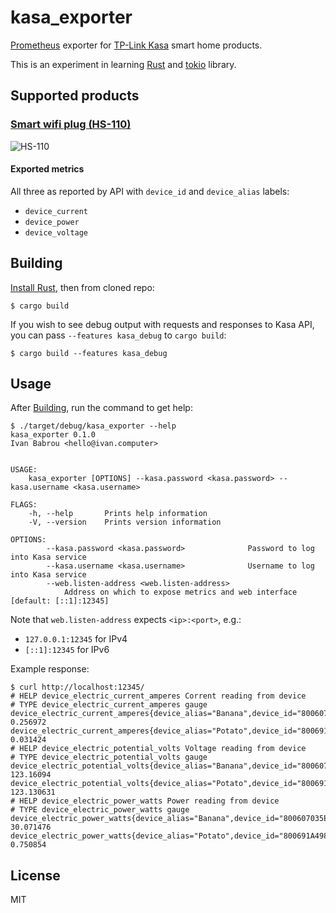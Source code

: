 # kasa_exporter

[Prometheus](https://prometheus.io/) exporter for [TP-Link Kasa](https://www.kasasmart.com/us) smart home products.

This is an experiment in learning [Rust](https://www.rust-lang.org/) and [tokio](https://tokio.rs/) library.

## Supported products

### [Smart wifi plug (HS-110)](https://www.kasasmart.com/us/products/smart-plugs/kasa-smart-plug-energy-monitoring-hs110)

![HS-110](https://kasasmart.cdn.prismic.io/kasasmart/324e6a946178da38bd31dfaf6e8a2fa87b181959_hs110-product-image.png)

#### Exported metrics

All three as reported by API with `device_id` and `device_alias` labels: 

* `device_current`
* `device_power`
* `device_voltage`

## Building

[Install Rust](https://www.rust-lang.org/tools/install), then from cloned repo:

```
$ cargo build
``` 

If you wish to see debug output with requests and responses to Kasa API,
you can pass `--features kasa_debug` to `cargo build`:

```
$ cargo build --features kasa_debug
```

## Usage

After [Building](#Building), run the command to get help:

```
$ ./target/debug/kasa_exporter --help
kasa_exporter 0.1.0
Ivan Babrou <hello@ivan.computer>


USAGE:
    kasa_exporter [OPTIONS] --kasa.password <kasa.password> --kasa.username <kasa.username>

FLAGS:
    -h, --help       Prints help information
    -V, --version    Prints version information

OPTIONS:
        --kasa.password <kasa.password>              Password to log into Kasa service
        --kasa.username <kasa.username>              Username to log into Kasa service
        --web.listen-address <web.listen-address>
            Address on which to expose metrics and web interface [default: [::1]:12345]
```

Note that `web.listen-address` expects `<ip>:<port>`, e.g.:

* `127.0.0.1:12345` for IPv4
* `[::1]:12345` for IPv6

Example response:

```
$ curl http://localhost:12345/
# HELP device_electric_current_amperes Corrent reading from device
# TYPE device_electric_current_amperes gauge
device_electric_current_amperes{device_alias="Banana",device_id="800607035E84C0B634C36B7DF52CCEC3188C1BAB"} 0.256972
device_electric_current_amperes{device_alias="Potato",device_id="800691A498F774D60997B91E241EE2CC18D08921"} 0.031424
# HELP device_electric_potential_volts Voltage reading from device
# TYPE device_electric_potential_volts gauge
device_electric_potential_volts{device_alias="Banana",device_id="800607035E84C0B634C36B7DF52CCEC3188C1BAB"} 123.16094
device_electric_potential_volts{device_alias="Potato",device_id="800691A498F774D60997B91E241EE2CC18D08921"} 123.130631
# HELP device_electric_power_watts Power reading from device
# TYPE device_electric_power_watts gauge
device_electric_power_watts{device_alias="Banana",device_id="800607035E84C0B634C36B7DF52CCEC3188C1BAB"} 30.071476
device_electric_power_watts{device_alias="Potato",device_id="800691A498F774D60997B91E241EE2CC18D08921"} 0.750854
```

## License

MIT

